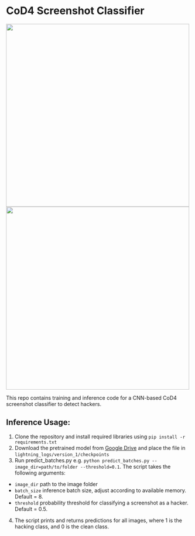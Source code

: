 # CoD4 Screenshot Classifier


<img src="https://user-images.githubusercontent.com/71860925/183033221-287dfe45-6ef9-4ad7-bd55-beebfda8c9e4.jpg" width="500" value="Clean"> <img src="https://user-images.githubusercontent.com/71860925/183033354-8515eda9-e843-48a3-b588-40f0f5d3d445.jpg" width="500" value="Hacking">

This repo contains training and inference code for a CNN-based CoD4 screenshot classifier to detect hackers.

## Inference Usage:
1. Clone the repository and install required libraries using `pip install -r requirements.txt`
2. Download the pretrained model from [Google Drive](https://drive.google.com/drive/folders/1JM8ZlH1k3iFgPIjLxok3nrqSVYG1f5Pb?usp=sharing) and place the file in `lightning_logs/version_1/checkpoints`
3. Run predict_batches.py e.g. `python predict_batches.py --image_dir=path/to/folder --threshold=0.1`. The script takes the following arguments:
- `image_dir` path to the image folder
- `batch_size` inference batch size, adjust according to available memory. Default = 8.
- `threshold` probability threshold for classifying a screenshot as a hacker. Default = 0.5.
4. The script prints and returns predictions for all images, where 1 is the hacking class, and 0 is the clean class.


